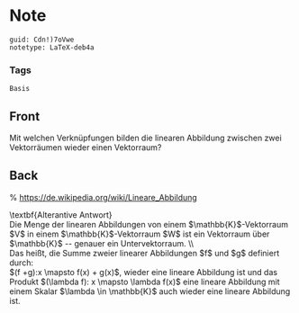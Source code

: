 # Note
```
guid: Cdn!)7oVwe
notetype: LaTeX-deb4a
```

### Tags
```
Basis
```

## Front
Mit welchen Verknüpfungen bilden die linearen Abbildung zwischen zwei Vektorräumen wieder einen Vektorraum?

## Back
% <a href="https://de.wikipedia.org/wiki/Lineare_Abbildung">https://de.wikipedia.org/wiki/Lineare_Abbildung</a><div>
</div><div>\textbf{Alterantive Antwort}</div><div>
</div><div>Die Menge der linearen Abbildungen von einem $\mathbb{K}$-Vektorraum $V$ in einem $\mathbb{K}$-Vektorraum $W$ ist ein Vektorraum über $\mathbb{K}$ -- genauer ein Untervektorraum.  \\</div><div>
</div><div>
</div><div>Das heißt, die Summe zweier linearer Abbildungen $f$ und $g$ definiert durch:</div><div>
</div><div>$(f +g):x \mapsto f(x) + g(x)$, wieder eine lineare Abbildung ist und das Produkt $(\lambda f): x \mapsto \lambda f(x)$ eine lineare Abbildung mit einem Skalar $\lambda \in \mathbb{K}$ auch wieder eine lineare Abbildung ist.</div><div>
</div>
